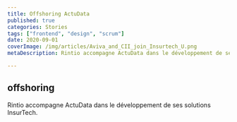 ```yaml
---
title: Offshoring ActuData
published: true
categories: Stories
tags: ["frontend", "design", "scrum"]
date: 2020-09-01
coverImage: /img/articles/Aviva_and_CII_join_Insurtech_U.png
metaDescription: Rintio accompagne ActuData dans le développement de ses solutions InsurTech.

---
```


## offshoring 

Rintio accompagne ActuData dans le développement de ses solutions InsurTech.
